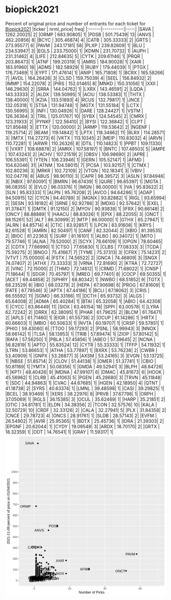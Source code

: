 # biopick2021
Percent of original price and number of entrants for each ticket for [Biopick2021](https://twitter.com/hashtag/Biopick2021)
|ticker | nrml_price| freq|
|:------|----------:|----:|
|SAVA   | 1262.20025|    2|
|ORMP   |  683.90805|    1|
|PDSB   |  501.75439|   13|
|ANVS   |  462.20856|    8|
|BCYC   |  305.46874|    4|
|CATB   |  305.33333|    2|
|GRTS   |  273.95577|    6|
|PAVM   |  243.17181|   58|
|PLXP   |  239.82609|    1|
|BLU    |  234.53947|    3|
|EOLS   |  233.75000|    1|
|KDMN   |  231.70732|    1|
|AUPH   |  231.31462|    4|
|LIFE   |  212.84635|    5|
|CYTK   |  209.61146|    1|
|PRQR   |  203.86473|    1|
|ATNF   |  199.20319|    1|
|AMRS   |  184.90028|    1|
|XAIR   |  183.91960|   18|
|ADMS   |  182.58929|    1|
|RUBY   |  179.44039|    1|
|PTGX   |  176.73469|    1|
|EYPT   |  171.47614|    1|
|ANIP   |  165.71808|    1|
|BCRX   |  165.58266|    7|
|AVDL   |  164.26426|    3|
|CLSD   |  159.75039|    4|
|SEEL   |  156.84932|    2|
|IMMP   |  154.22078|    2|
|PIRS   |  152.01465|    8|
|MNKD   |  150.31056|    1|
|XXII   |  146.29630|    2|
|SRRA   |  144.04762|    1|
|LXRX   |  143.46591|    2|
|LQDA   |  143.33333|    2|
|ALDX   |  139.50995|    1|
|ACIU   |  138.53383|    1|
|THTX   |  138.40000|    1|
|KZIA   |  133.51893|    4|
|RCUS   |  132.79817|    1|
|JNCE   |  132.05318|    1|
|STSA   |  131.94748|    1|
|MGTX   |  131.55184|    1|
|LCTX   |  130.56995|    3|
|INFI   |  130.04926|    1|
|DARE   |  128.24427|    1|
|VSTM   |  126.36364|    3|
|TRIL   |  125.01767|   10|
|SYBX   |  124.54545|    2|
|CMRX   |  123.31933|    2|
|PYNKF  |  122.56410|    2|
|BYSI   |  122.36842|    1|
|CLPT   |  121.85648|    3|
|ETTX   |  120.00000|    2|
|ARMP   |  119.53642|    2|
|NGENF  |  119.25714|    2|
|BEAM   |  119.14842|    1|
|LPTX   |  118.34862|   11|
|BLRX   |  114.28571|    3|
|IMTX   |  114.27273|    6|
|VKTX   |  113.10345|    2|
|MEIP   |  110.83032|    4|
|ARVN   |  110.72281|    1|
|ARWR   |  110.26326|    8|
|DTIL   |  110.14823|    1|
|PPBT   |  109.11330|    1|
|VXRT   |  108.68878|    2|
|AMRX   |  107.58197|    1|
|BNTC   |  107.48503|    5|
|AMPE   |  107.43243|    2|
|ACHV   |  107.21519|    2|
|OBSV   |  106.98690|    2|
|APRE   |  106.55391|    1|
|YTEN   |  106.23946|    1|
|GERN   |  105.52147|    1|
|AFMD   |  104.62046|   31|
|ATNM   |  104.58015|    7|
|PCSA   |  103.92157|    1|
|CTMX   |  102.80236|    3|
|MRKR   |  102.72109|    2|
|VTGN   |  102.18341|    3|
|VBIV   |  102.04778|    8|
|ABUS   |   98.90110|    3|
|CAPR   |   98.39572|    3|
|ASLN   |   97.84946|    3|
|NBIX   |   97.60091|    1|
|BMRN   |   96.67439|    1|
|QURE   |   96.65397|    1|
|MGTA   |   96.08355|    3|
|EVLO   |   96.03376|    1|
|IMGN   |   96.00000|    1|
|IVA    |   95.83622|    2|
|SLN    |   95.83333|    1|
|ALPN   |   95.76208|    2|
|AVCO   |   94.64286|    1|
|ADAP   |   94.50915|   12|
|CYCN   |   94.40789|    3|
|MGNX   |   93.82882|    1|
|RIGL   |   93.65994|    2|
|SESN   |   93.18182|    4|
|SRNE   |   92.92786|    3|
|MDXG   |   92.57642|    1|
|EXEL   |   91.37847|    1|
|DMTK   |   91.12150|    2|
|MYOV   |   90.93838|    1|
|IFRX   |   90.66148|    2|
|ONCY   |   88.88889|    1|
|HAACU  |   88.83026|    1|
|EPIX   |   88.22055|    3|
|ONCT   |   88.15261|   52|
|ALT    |   86.30999|    2|
|MTP    |   86.00000|    1|
|GTHX   |   85.27947|    1|
|ALRN   |   84.85714|    4|
|CTIC   |   83.92857|    1|
|LPCN   |   83.91608|    1|
|KRYS   |   82.61528|    1|
|AMRN   |   82.50497|    1|
|CANF   |   82.32044|    2|
|XBIO   |   81.39535|    2|
|BIOC   |   81.22363|    1|
|SURF   |   81.16101|    1|
|ALBO   |   80.34072|    1|
|MITO   |   79.57746|    1|
|ALNA   |   79.52000|    2|
|SCYX   |   78.66109|    1|
|OPGN   |   78.60465|    2|
|CDTX   |   77.66990|    1|
|CTSO   |   77.65830|    1|
|CLBS   |   77.08333|    3|
|TCDA   |   75.59275|    2|
|BNGO   |   75.41667|    7|
|TYME   |   75.37313|    3|
|CFRX   |   75.14231|    2|
|VTVT   |   75.00000|    4|
|FSTX   |   74.56522|    2|
|GNCA   |   74.46809|    3|
|SNGX   |   74.07407|    2|
|ATHX   |   73.33333|    3|
|VRNA   |   72.81690|    2|
|KTRA   |   72.72727|    2|
|VINC   |   72.15000|    2|
|THMO   |   72.14612|    1|
|CRMD   |   71.68022|    1|
|CNSP   |   71.18644|    1|
|SDGR   |   70.45797|    1|
|MREO   |   69.77401|    8|
|COCP   |   69.50355|    1|
|ACET   |   69.44858|    2|
|SPHRY  |   68.80342|    1|
|NWBO   |   68.51852|    9|
|TGTX   |   68.23529|    8|
|IBIO   |   68.03279|    2|
|HEPA   |   67.90698|    6|
|PROG   |   67.81609|    1|
|FATE   |   67.78546|    3|
|APTX   |   67.44186|    1|
|BCLI   |   67.18062|    3|
|CRIS   |   66.55592|   11|
|SGMO   |   66.33166|   11|
|DCTH   |   65.93732|    3|
|ALGS   |   65.64008|    2|
|ADMA   |   65.40284|    1|
|BTAI   |   65.32058|    1|
|ABIO   |   64.42308|    1|
|CYCC   |   63.86449|   11|
|SIOX   |   63.46154|   18|
|SPPI   |   63.00578|    1|
|LYRA   |   62.72242|    2|
|DRRX   |   62.38095|    1|
|PHAR   |   61.79625|    2|
|BLCM   |   61.76471|    2|
|APLS   |   61.71460|    1|
|EIGR   |   61.55738|    2|
|OCUP   |   61.14286|    1|
|HRTX   |   60.66603|    1|
|MBIO   |   60.50633|    1|
|NVTA   |   60.19707|    1|
|CRSP   |   59.57851|    1|
|PHIO   |   59.43060|    6|
|TTOO   |   59.17293|    2|
|PSNL   |   58.99943|    3|
|NNOX   |   58.66142|    1|
|TLSA   |   58.13953|    1|
|TRIB   |   57.89474|    1|
|ZIOP   |   57.80142|    5|
|RAFA   |   57.56250|    1|
|PBLA   |   57.45856|    1|
|ABEO   |   57.39645|    2|
|NCNA   |   56.82819|    1|
|APTO   |   55.83524|   12|
|CYTR   |   55.33333|    1|
|TFFP   |   54.11932|    1|
|LTRN   |   53.86653|    1|
|ATHA   |   53.77897|    1|
|BXRX   |   53.76238|    2|
|CWBR   |   53.40909|    1|
|GNPX   |   53.26877|    3|
|AXSM   |   53.24165|    3|
|EVGN   |   53.13725|    1|
|NBSE   |   51.85714|    2|
|CLOV   |   51.44138|    1|
|OMER   |   51.37741|    1|
|CBIO   |   50.81169|    1|
|YMTX   |   50.08356|    1|
|GMDA   |   49.52941|    3|
|BLPH   |   48.84726|    1|
|KPTI   |   48.40426|    9|
|MDNA   |   47.99107|    6|
|DMAC   |   45.81673|    6|
|HOOK   |   45.56962|    1|
|CLRB   |   45.41063|    5|
|PGEN   |   45.29680|    3|
|TRVN   |   45.11848|    1|
|SDC    |   44.94863|    1|
|CVAC   |   44.67685|    1|
|HGEN   |   42.18950|    4|
|QTNT   |   41.18738|    2|
|SYRS   |   40.63374|    1|
|LMNL   |   39.48598|    1|
|CASI   |   39.29825|    1|
|BCEL   |   38.93469|    1|
|XERS   |   38.22976|    8|
|PRVB   |   37.67798|    1|
|ORPH   |   37.05069|    1|
|RGLS   |   36.15385|    3|
|OCUL   |   35.62469|    1|
|HARP   |   35.21851|    2|
|OTIC   |   34.81781|    1|
|ELDN   |   34.38356|    2|
|TCON   |   32.57576|   10|
|KALA   |   32.50729|   10|
|CRDF   |   32.33126|    2|
|CALA   |   32.27941|    5|
|PLX    |   31.84358|    2|
|CNCE   |   29.78723|    4|
|ONCS   |   28.91761|    1|
|SLDB   |   28.57143|    2|
|EVFM   |   26.54902|    7|
|AVIR   |   25.95365|    1|
|BDTX   |   25.45736|    1|
|IDRA   |   21.39303|    2|
|EPGNF  |   20.62044|    1|
|CYDY   |   19.09548|    3|
|ARDX   |   18.70170|    2|
|GRTX   |   18.32359|    1|
|ODT    |   14.76541|    1|
|GRAY   |   11.59317|    1|
![retvspicks](biopicks.png?raw=true)
